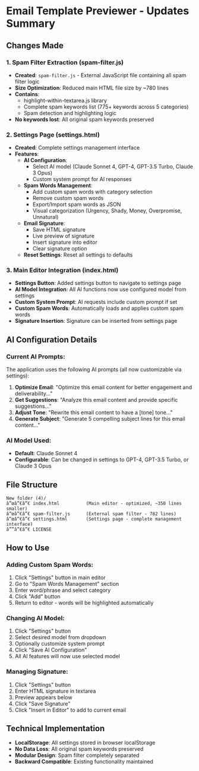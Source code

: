 ﻿# Email Template Previewer - Updates Summary

## Changes Made

### 1. Spam Filter Extraction (spam-filter.js)
- **Created**: `spam-filter.js` - External JavaScript file containing all spam filter logic
- **Size Optimization**: Reduced main HTML file size by ~780 lines
- **Contains**:
  - highlight-within-textarea.js library
  - Complete spam keywords list (775+ keywords across 5 categories)
  - Spam detection and highlighting logic
- **No keywords lost**: All original spam keywords preserved

### 2. Settings Page (settings.html)
- **Created**: Complete settings management interface
- **Features**:
  - **AI Configuration**:
    - Select AI model (Claude Sonnet 4, GPT-4, GPT-3.5 Turbo, Claude 3 Opus)
    - Custom system prompt for AI responses
  - **Spam Words Management**:
    - Add custom spam words with category selection
    - Remove custom spam words
    - Export/Import spam words as JSON
    - Visual categorization (Urgency, Shady, Money, Overpromise, Unnatural)
  - **Email Signature**:
    - Save HTML signature
    - Live preview of signature
    - Insert signature into editor
    - Clear signature option
  - **Reset Settings**: Reset all settings to defaults

### 3. Main Editor Integration (index.html)
- **Settings Button**: Added settings button to navigate to settings page
- **AI Model Integration**: All AI functions now use configured model from settings
- **Custom System Prompt**: AI requests include custom prompt if set
- **Custom Spam Words**: Automatically loads and applies custom spam words
- **Signature Insertion**: Signature can be inserted from settings page

## AI Configuration Details

### Current AI Prompts:
The application uses the following AI prompts (all now customizable via settings):

1. **Optimize Email**: "Optimize this email content for better engagement and deliverability..."
2. **Get Suggestions**: "Analyze this email content and provide specific suggestions..."
3. **Adjust Tone**: "Rewrite this email content to have a [tone] tone..."
4. **Generate Subject**: "Generate 5 compelling subject lines for this email content..."

### AI Model Used:
- **Default**: Claude Sonnet 4
- **Configurable**: Can be changed in settings to GPT-4, GPT-3.5 Turbo, or Claude 3 Opus

## File Structure

```
New folder (4)/
â”œâ”€â”€ index.html          (Main editor - optimized, ~350 lines smaller)
â”œâ”€â”€ spam-filter.js      (External spam filter - 782 lines)
â”œâ”€â”€ settings.html       (Settings page - complete management interface)
â””â”€â”€ LICENSE
```

## How to Use

### Adding Custom Spam Words:
1. Click "Settings" button in main editor
2. Go to "Spam Words Management" section
3. Enter word/phrase and select category
4. Click "Add" button
5. Return to editor - words will be highlighted automatically

### Changing AI Model:
1. Click "Settings" button
2. Select desired model from dropdown
3. Optionally customize system prompt
4. Click "Save AI Configuration"
5. All AI features will now use selected model

### Managing Signature:
1. Click "Settings" button
2. Enter HTML signature in textarea
3. Preview appears below
4. Click "Save Signature"
5. Click "Insert in Editor" to add to current email

## Technical Implementation

- **LocalStorage**: All settings stored in browser localStorage
- **No Data Loss**: All original spam keywords preserved
- **Modular Design**: Spam filter completely separated
- **Backward Compatible**: Existing functionality maintained

